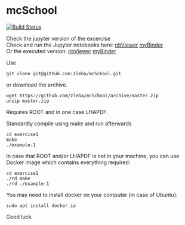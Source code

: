 # mcSchool
[![Build Status](https://travis-ci.org/zleba/mcSchool.svg?branch=master)](https://travis-ci.org/zleba/mcSchool)

Check the jupyter version of the excercise  
Check and run the Jupyter notebooks here: [nbViewer](https://nbviewer.jupyter.org/github/zleba/mcSchool/tree/master/exerciseNb) [myBinder](https://hub.mybinder.org/user/zleba-mcschool-4mdvkssa/tree/exerciseNb)  
Or the executed version: [nbViewer](https://nbviewer.jupyter.org/github/zleba/mcSchool/tree/master/exerciseNbExec) [myBinder](https://hub.mybinder.org/user/zleba-mcschool-4mdvkssa/tree/exerciseNbExec)

Use
```
git clone git@github.com:zleba/mcSchool.git
```

or download the archive.
```
wget https://github.com/zleba/mcSchool/archive/master.zip
unzip master.zip
```
Requires ROOT and in one case LHAPDF.

Standardly compile using make and run afterwards
```
cd exercise1
make
./example-1
```

In case that ROOT and/or LHAPDF is not in your machine, you can use Docker image which contains everything required:
```
cd exercise1
./rd make
./rd ./example-1
```
You may need to install docker on your computer (in case of Ubuntu):

```
sudo apt install docker.io
```
Good luck.
